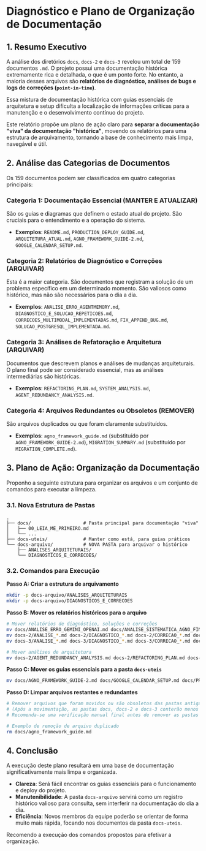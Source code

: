 # Diagnóstico e Plano de Organização de Documentação

## 1. Resumo Executivo

A análise dos diretórios `docs`, `docs-2` e `docs-3` revelou um total de 159 documentos `.md`. O projeto possui uma documentação histórica extremamente rica e detalhada, o que é um ponto forte. No entanto, a maioria desses arquivos são **relatórios de diagnóstico, análises de bugs e logs de correções (`point-in-time`)**.

Essa mistura de documentação histórica com guias essenciais de arquitetura e setup dificulta a localização de informações críticas para a manutenção e o desenvolvimento contínuo do projeto.

Este relatório propõe um plano de ação claro para **separar a documentação "viva" da documentação "histórica"**, movendo os relatórios para uma estrutura de arquivamento, tornando a base de conhecimento mais limpa, navegável e útil.

## 2. Análise das Categorias de Documentos

Os 159 documentos podem ser classificados em quatro categorias principais:

### Categoria 1: Documentação Essencial (MANTER E ATUALIZAR)
São os guias e diagramas que definem o estado atual do projeto. São cruciais para o entendimento e a operação do sistema.
*   **Exemplos**: `README.md`, `PRODUCTION_DEPLOY_GUIDE.md`, `ARQUITETURA_ATUAL.md`, `AGNO_FRAMEWORK_GUIDE-2.md`, `GOOGLE_CALENDAR_SETUP.md`.

### Categoria 2: Relatórios de Diagnóstico e Correções (ARQUIVAR)
Esta é a maior categoria. São documentos que registram a solução de um problema específico em um determinado momento. São valiosos como histórico, mas não são necessários para o dia a dia.
*   **Exemplos**: `ANALISE_ERRO_AGENTMEMORY.md`, `DIAGNOSTICO_E_SOLUCAO_REPETICOES.md`, `CORRECOES_MULTIMODAL_IMPLEMENTADAS.md`, `FIX_APPEND_BUG.md`, `SOLUCAO_POSTGRESQL_IMPLEMENTADA.md`.

### Categoria 3: Análises de Refatoração e Arquitetura (ARQUIVAR)
Documentos que descrevem planos e análises de mudanças arquiteturais. O plano final pode ser considerado essencial, mas as análises intermediárias são históricas.
*   **Exemplos**: `REFACTORING_PLAN.md`, `SYSTEM_ANALYSIS.md`, `AGENT_REDUNDANCY_ANALYSIS.md`.

### Categoria 4: Arquivos Redundantes ou Obsoletos (REMOVER)
São arquivos duplicados ou que foram claramente substituídos.
*   **Exemplos**: `agno_framework_guide.md` (substituído por `AGNO_FRAMEWORK_GUIDE-2.md`), `MIGRATION_SUMMARY.md` (substituído por `MIGRATION_COMPLETE.md`).

## 3. Plano de Ação: Organização da Documentação

Proponho a seguinte estrutura para organizar os arquivos e um conjunto de comandos para executar a limpeza.

### 3.1. Nova Estrutura de Pastas

```
.
├── docs/                   # Pasta principal para documentação "viva"
│   ├── 00_LEIA_ME_PRIMEIRO.md
│   └── ...
├── docs-uteis/             # Manter como está, para guias práticos
└── docs-arquivo/           # NOVA PASTA para arquivar o histórico
    ├── ANALISES_ARQUITETURAIS/
    └── DIAGNOSTICOS_E_CORRECOES/
```

### 3.2. Comandos para Execução

**Passo A: Criar a estrutura de arquivamento**
```bash
mkdir -p docs-arquivo/ANALISES_ARQUITETURAIS
mkdir -p docs-arquivo/DIAGNOSTICOS_E_CORRECOES
```

**Passo B: Mover os relatórios históricos para o arquivo**
```bash
# Mover relatórios de diagnóstico, soluções e correções
mv docs/ANALISE_ERRO_GEMINI_OPENAI.md docs/ANALISE_SISTEMATICA_AGNO_FINAL.md docs/FIX_*.md docs/SOLUCAO_*.md docs/RELATORIO_*.md docs/DIAGNOSTICO_*.md docs-arquivo/DIAGNOSTICOS_E_CORRECOES/
mv docs-2/ANALISE_*.md docs-2/DIAGNOSTICO_*.md docs-2/CORRECAO_*.md docs-2/FIX_*.md docs-2/RELATORIO_*.md docs-2/SOLUCAO_*.md docs-arquivo/DIAGNOSTICOS_E_CORRECOES/
mv docs-3/ANALISE_*.md docs-3/DIAGNOSTICO_*.md docs-3/CORRECAO_*.md docs-3/FIX_*.md docs-3/RELATORIO_*.md docs-3/SOLUCAO_*.md docs-arquivo/DIAGNOSTICOS_E_CORRECOES/

# Mover análises de arquitetura
mv docs-2/AGENT_REDUNDANCY_ANALYSIS.md docs-2/REFACTORING_PLAN.md docs-2/SYSTEM_ANALYSIS.md docs-arquivo/ANALISES_ARQUITETURAIS/
```

**Passo C: Mover os guias essenciais para a pasta `docs-uteis`**
```bash
mv docs/AGNO_FRAMEWORK_GUIDE-2.md docs/GOOGLE_CALENDAR_SETUP.md docs/PRODUCTION_DEPLOY_GUIDE.md docs/README.md docs-uteis/
```

**Passo D: Limpar arquivos restantes e redundantes**
```bash
# Remover arquivos que foram movidos ou são obsoletos das pastas antigas
# (Após a movimentação, as pastas docs, docs-2 e docs-3 conterão menos arquivos)
# Recomenda-se uma verificação manual final antes de remover as pastas por completo.

# Exemplo de remoção de arquivo duplicado
rm docs/agno_framework_guide.md
```

## 4. Conclusão

A execução deste plano resultará em uma base de documentação significativamente mais limpa e organizada.

-   **Clareza**: Será fácil encontrar os guias essenciais para o funcionamento e deploy do projeto.
-   **Manutenibilidade**: A pasta `docs-arquivo` servirá como um registro histórico valioso para consulta, sem interferir na documentação do dia a dia.
-   **Eficiência**: Novos membros da equipe poderão se orientar de forma muito mais rápida, focando nos documentos da pasta `docs-uteis`.

Recomendo a execução dos comandos propostos para efetivar a organização.
